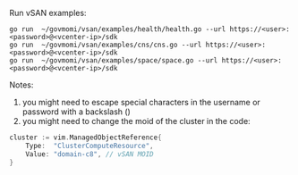 Run vSAN examples:
```
go run  ~/govmomi/vsan/examples/health/health.go --url https://<user>:<password>@<vcenter-ip>/sdk
go run  ~/govmomi/vsan/examples/cns/cns.go --url https://<user>:<password>@<vcenter-ip>/sdk
go run  ~/govmomi/vsan/examples/space/space.go --url https://<user>:<password>@<vcenter-ip>/sdk
```

Notes:
1. you might need to escape special characters in the username or password with a backslash (\)
2. you might need to change the moid of the cluster in the code:

```go
cluster := vim.ManagedObjectReference{
    Type:  "ClusterComputeResource",
    Value: "domain-c8", // vSAN MOID
}
```

